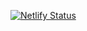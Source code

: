 [![Netlify Status](https://api.netlify.com/api/v1/badges/a27eeaaf-dead-4a9d-b1d5-8033796ffebf/deploy-status)](https://app.netlify.com/sites/eejain/deploys)
